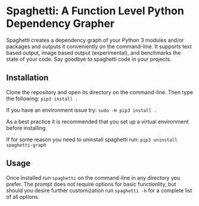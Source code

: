 # Spaghetti: A Function Level Python Dependency Grapher
Spaghetti creates a dependency graph of your Python 3 modules and/or packages and outputs it conveniently on the command-line. It supports text based output, image based output (experimental), and benchmarks the state of your code. Say goodbye to spaghetti code in your projects.

## Installation
Clone the repository and open its directory on the command-line. Then type the following: `pip3 install .`

If you have an environment issue try: `sudo -H pip3 install .`

As a best practice it is recommended that you set up a virtual environment before installing.

If for some reason you need to uninstall spaghetti run: `pip3 uninstall spaghetti-graph`

## Usage
Once installed run `spaghetti` on the command-line in any directory you prefer. The prompt does not require options for basic functionlity, but should you desire further customization run `spaghetti -h` for a complete list of all options.
